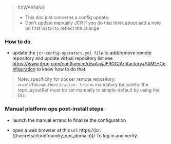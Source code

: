 >##WARNING 
>- This doc just concerns a config update.
>- Don't update manually JCR if you do that think about add a note on first install to reflect the change
 
 
### How to do 
- update the `jcr-config-operators.yml file`
to add/remove remote repository and update virtual repository list
see https://www.jfrog.com/confluence/display/JFROG/Artifactory+YAML+Configuration 
to know how to do that.
>Note: specificity for docker remote repository: `enableTokenAuthentication: true` is mandatory
be careful the repoLayoutRef must be set manually to simple-default by using the GUI

### Manual platform ops post-install steps


- launch the manual errand to finalize the configuration

- open a web browser at this url: https://jcr.((/secrets/cloudfoundry_ops_domain))/
To log in and verify  
